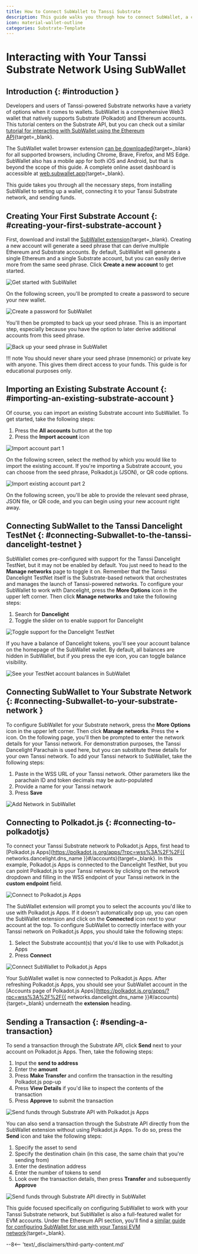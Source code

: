 ```yaml
---
title: How to Connect SubWallet to Tanssi Substrate
description: This guide walks you through how to connect SubWallet, a comprehensive Polkadot, Substrate, and Ethereum wallet, to your Tanssi-powered Substrate network.
icon: material-wallet-outline
categories: Substrate-Template
---
```


# Interacting with Your Tanssi Substrate Network Using SubWallet

## Introduction {: #introduction }

Developers and users of Tanssi-powered Substrate networks have a variety of options when it comes to wallets. SubWallet is a comprehensive Web3 wallet that natively supports Substrate (Polkadot) and Ethereum accounts. This tutorial centers on the Substrate API, but you can check out a similar [tutorial for interacting with SubWallet using the Ethereum API](/builders/toolkit/ethereum-api/wallets/subwallet/){target=\_blank}.

The SubWallet wallet browser extension [can be downloaded](https://www.subwallet.app/download.html){target=\_blank} for all supported browsers, including Chrome, Brave, Firefox, and MS Edge. SubWallet also has a mobile app for both iOS and Android, but that is beyond the scope of this guide. A complete online asset dashboard is accessible at [web.subwallet.app](https://web.subwallet.app){target=\_blank}.

This guide takes you through all the necessary steps, from installing SubWallet to setting up a wallet, connecting it to your Tanssi Substrate network, and sending funds.

## Creating Your First Substrate Account {: #creating-your-first-substrate-account }

First, download and install the [SubWallet extension](https://www.subwallet.app/download.html){target=\_blank}. Creating a new account will generate a seed phrase that can derive multiple Ethereum and Substrate accounts. By default, SubWallet will generate a single Ethereum and a single Substrate account, but you can easily derive more from the same seed phrase. Click **Create a new account** to get started.

![Get started with SubWallet](/images/builders/toolkit/substrate-api/wallets/subwallet/subwallet-1.webp)

On the following screen, you'll be prompted to create a password to secure your new wallet.

![Create a password for SubWallet](/images/builders/toolkit/substrate-api/wallets/subwallet/subwallet-2.webp)

You'll then be prompted to back up your seed phrase. This is an important step, especially because you have the option to later derive additional accounts from this seed phrase.

![Back up your seed phrase in SubWallet](/images/builders/toolkit/substrate-api/wallets/subwallet/subwallet-3.webp)

!!! note
    You should never share your seed phrase (mnemonic) or private key with anyone. This gives them direct access to your funds. This guide is for educational purposes only.

## Importing an Existing Substrate Account {: #importing-an-existing-substrate-account }

Of course, you can import an existing Substrate account into SubWallet. To get started, take the following steps:

1. Press the **All accounts** button at the top
2. Press the **Import account** icon

![Import account part 1](/images/builders/toolkit/substrate-api/wallets/subwallet/subwallet-4.webp)

On the following screen, select the method by which you would like to import the existing account. If you're importing a Substrate account, you can choose from the seed phrase, Polkadot.js (JSON), or QR code options.

![Import existing account part 2](/images/builders/toolkit/substrate-api/wallets/subwallet/subwallet-5.webp)

On the following screen, you'll be able to provide the relevant seed phrase, JSON file, or QR code, and you can begin using your new account right away.

## Connecting SubWallet to the Tanssi Dancelight TestNet {: #connecting-Subwallet-to-the-tanssi-dancelight-testnet }

SubWallet comes pre-configured with support for the Tanssi Dancelight TestNet, but it may not be enabled by default. You just need to head to the **Manage networks** page to toggle it on. Remember that the Tanssi Dancelight TestNet itself is the Substrate-based network that orchestrates and manages the launch of Tanssi-powered networks. To configure your SubWallet to work with Dancelight, press the **More Options** icon in the upper left corner. Then click **Manage networks** and take the following steps:

1. Search for **Dancelight**
2. Toggle the slider on to enable support for Dancelight

![Toggle support for the Dancelight TestNet](/images/builders/toolkit/substrate-api/wallets/subwallet/subwallet-6.webp)

If you have a balance of Dancelight tokens, you'll see your account balance on the homepage of the SubWallet wallet. By default, all balances are hidden in SubWallet, but if you press the eye icon, you can toggle balance visibility.

![See your TestNet account balances in SubWallet](/images/builders/toolkit/substrate-api/wallets/subwallet/subwallet-7.webp)

## Connecting SubWallet to Your Substrate Network {: #connecting-Subwallet-to-your-substrate-network }

To configure SubWallet for your Substrate network, press the **More Options** icon in the upper left corner. Then click **Manage networks**. Press the **+** icon. On the following page, you'll then be prompted to enter the network details for your Tanssi network. For demonstration purposes, the Tanssi Dancelight Parachain is used here, but you can substitute these details for your own Tanssi network. To add your Tanssi network to SubWallet, take the following steps:

1. Paste in the WSS URL of your Tanssi network. Other parameters like the parachain ID and token decimals may be auto-populated
2. Provide a name for your Tanssi network
3. Press **Save**

![Add Network in SubWallet](/images/builders/toolkit/substrate-api/wallets/subwallet/subwallet-8.webp)

## Connecting to Polkadot.js {: #connecting-to-polkadotjs}

To connect your Tanssi Substrate network to Polkadot.js Apps, first head to [Polkadot.js Apps](https://polkadot.js.org/apps/?rpc=wss%3A%2F%2F{{ networks.dancelight.dns_name }}#/accounts){target=\_blank}. In this example, Polkadot.js Apps is connected to the Dancelight TestNet, but you can point Polkadot.js to your Tanssi network by clicking on the network dropdown and filling in the WSS endpoint of your Tanssi network in the **custom endpoint** field.

![Connect to Polkadot.js Apps](/images/builders/toolkit/substrate-api/wallets/subwallet/subwallet-9.webp)

The SubWallet extension will prompt you to select the accounts you'd like to use with Polkadot.js Apps. If it doesn't automatically pop up, you can open the SubWallet extension and click on the **Connected** icon next to your account at the top. To configure SubWallet to correctly interface with your Tanssi network on Polkadot.js Apps, you should take the following steps:

1. Select the Substrate account(s) that you'd like to use with Polkadot.js Apps
2. Press **Connect**

![Connect SubWallet to Polkadot.js Apps](/images/builders/toolkit/substrate-api/wallets/subwallet/subwallet-10.webp)

Your SubWallet wallet is now connected to Polkadot.js Apps. After refreshing Polkadot.js Apps, you should see your SubWallet account in the [Accounts page of Polkadot.js Apps](https://polkadot.js.org/apps/?rpc=wss%3A%2F%2F{{ networks.dancelight.dns_name }}#/accounts){target=\_blank} underneath the **extension** heading.

## Sending a Transaction {: #sending-a-transaction}

To send a transaction through the Substrate API, click **Send** next to your account on Polkadot.js Apps. Then, take the following steps:

1. Input the **send to address**
2. Enter the **amount**
3. Press **Make Transfer** and confirm the transaction in the resulting Polkadot.js pop-up
4. Press **View Details** if you'd like to inspect the contents of the transaction
5. Press **Approve** to submit the transaction

![Send funds through Substrate API with Polkadot.js Apps](/images/builders/toolkit/substrate-api/wallets/subwallet/subwallet-11.webp)

You can also send a transaction through the Substrate API directly from the SubWallet extension without using Polkadot.js Apps. To do so, press the **Send** icon and take the following steps:

1. Specify the asset to send
2. Specify the destination chain (in this case, the same chain that you're sending from)
3. Enter the destination address
4. Enter the number of tokens to send
5. Look over the transaction details, then press **Transfer** and subsequently **Approve**

![Send funds through Substrate API directly in SubWallet](/images/builders/toolkit/substrate-api/wallets/subwallet/subwallet-12.webp)

This guide focused specifically on configuring SubWallet to work with your Tanssi Substrate network, but SubWallet is also a full-featured wallet for EVM accounts. Under the Ethereum API section, you'll find a [similar guide for configuring SubWallet for use with your Tanssi EVM network](/builders/toolkit/ethereum-api/wallets/subwallet/){target=\_blank}.

--8<-- 'text/_disclaimers/third-party-content.md'
